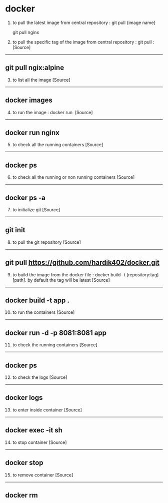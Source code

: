 # docker
1. to pull the latest image from central repository : git pull {image name}

   git pull nginx

2. to pull the specific tag of the image from central repository : git pull <image name>:<tag>
[Source]
----
git pull ngix:alpine
----
3. to list all the image
[Source]
----
docker images
----
4. to run the image : docker run <image name>
[Source]
----
docker run nginx
----
5. to check all the running containers
[Source]
----
docker ps
----
6. to check all the running or non running containers
[Source]
----
docker ps -a
----
7. to initialize git 
[Source]
----
git init
----
8. to pull the git repository
[Source]
----
git pull https://github.com/hardik402/docker.git
----
9. to build the image from the docker file : docker build -t [repository:tag] [path]. by default the tag will be latest
[Source]
----
docker build -t app .
----
10. to run the containers 
[Source]
----
docker run -d -p 8081:8081 app
----
11. to check the running containers
[Source]
----
docker ps
----
12. to check the logs
[Source]
----
docker logs <containerID or container name>
----
13. to enter inside container 
[Source]
----
docker exec -it <containerID> sh
----
14. to stop container
[Source]
----
docker stop <containerID>
----
15. to remove container
[Source]
----
docker rm <containerID>
----
